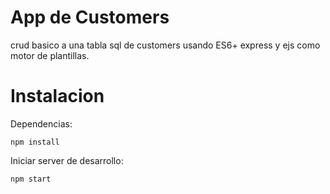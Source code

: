 # App de Customers 
crud basico a una tabla sql de customers usando ES6+ express y ejs como motor de plantillas.

# Instalacion

Dependencias:<br>
```
npm install
```

Iniciar server de desarrollo:<br>
```
npm start
```